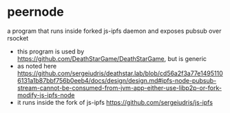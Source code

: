 # peernode
a program that runs inside forked js-ipfs daemon and exposes pubsub over rsocket

- this program is used by https://github.com/DeathStarGame/DeathStarGame, but is generic
- as noted here https://github.com/sergeiudris/deathstar.lab/blob/cd56a2f3a77e14951106131a1b87bbf756b0eeb4/docs/design/design.md#ipfs-node-pubsub-stream-cannot-be-consumed-from-jvm-app-either-use-libp2p-or-fork-modify-js-ipfs-node
- it runs inside the fork of js-ipfs https://github.com/sergeiudris/js-ipfs
